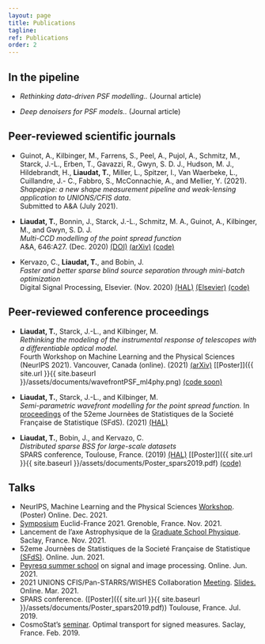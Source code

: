 ```yaml
---
layout: page
title: Publications
tagline:
ref: Publications
order: 2
---
```


## In the pipeline

* *Rethinking data-driven PSF modelling..* (Journal article)  

* *Deep denoisers for PSF models..* (Journal article)

## Peer-reviewed scientific journals

* Guinot, A., Kilbinger, M., Farrens, S., Peel, A., Pujol, A., Schmitz, M., Starck, J.-L., Erben, T., Gavazzi, R., Gwyn, S. D. J., Hudson, M. J., Hildebrandt, H., **Liaudat, T.**, Miller, L., Spitzer, I., Van Waerbeke, L., Cuillandre, J.- C., Fabbro, S., McConnachie, A., and Mellier, Y. (2021).  
    *Shapepipe: a new shape measurement pipeline and weak-lensing application to UNIONS/CFIS data*.  
    Submitted to A&A (July 2021).

* **Liaudat, T.**, Bonnin, J., Starck, J.-L., Schmitz, M. A., Guinot, A., Kilbinger, M., and Gwyn, S. D. J.  
    *Multi-CCD modelling of the point spread function*    
    A&A, 646:A27. (Dec. 2020) [(DOI)](https://doi.org/10.1051/0004-6361/202039584) [(arXiv)](https://arxiv.org/abs/2011.09835) [(code)](https://github.com/CosmoStat/mccd)

* Kervazo, C., **Liaudat, T.**, and Bobin, J.   
    *Faster and better sparse blind source separation through mini-batch optimization*    
    Digital Signal Processing, Elsevier. (Nov. 2020) [(HAL)](https://hal.archives-ouvertes.fr/hal-02426991/) [(Elsevier)](https://doi.org/10.1016/j.dsp.2020.102827) [(code)](https://github.com/jbobin/dGMCA)

## Peer-reviewed conference proceedings

* **Liaudat, T.**, Starck, J.-L., and Kilbinger, M.  
    *Rethinking the modeling of the instrumental response of telescopes with a differentiable optical model.*  
    Fourth Workshop on Machine Learning and the Physical Sciences (NeurIPS 2021). Vancouver, Canada (online). (2021) [(arXiv)](https://arxiv.org/abs/2111.12541) [[Poster]]({{ site.url }}{{ site.baseurl }}/assets/documents/wavefrontPSF_ml4phy.png) [(code soon)](https://github.com/tobias-liaudat)

* **Liaudat, T.**, Starck, J.-L., and Kilbinger, M.  
    *Semi-parametric wavefront modelling for the point spread function.*
    In [proceedings](https://jds2021.sciencesconf.org/) of the 52eme Journèes de Statistiques de la Societé Française de Statistique (SFdS). (2021) [(HAL)](https://hal.archives-ouvertes.fr/hal-03444576)

* **Liaudat, T.**, Bobin, J., and Kervazo, C.  
    *Distributed sparse BSS for large-scale datasets*    
    SPARS conference, Toulouse, France. (2019) [(HAL)](https://hal.archives-ouvertes.fr/hal-02088466/) [[Poster]]({{ site.url }}{{ site.baseurl }}/assets/documents/Poster_spars2019.pdf) [(code)](https://github.com/tobias-liaudat/DGMCA)

## Talks

* NeurIPS, Machine Learning and the Physical Sciences [Workshop](https://ml4physicalsciences.github.io/2021/). (Poster) Online. Dec. 2021.
* [Symposium](https://indico.in2p3.fr/event/24640/) Euclid-France 2021. Grenoble, France. Nov. 2021.
* Lancement de l’axe Astrophysique de la [Graduate School Physique](https://openagenda.com/universite-paris-saclay/events/astrophysiqueparis-saclay). Saclay, France. Nov. 2021.
* 52eme Journèes de Statistiques de la Societé Française de Statistique [(SFdS)](https://jds2021.sciencesconf.org/). Online. Jun. 2021.
* [Peyresq summer school](http://gretsi.fr/peyresq21/index.php) on signal and image processing. Online. Jun. 2021.
* 2021 UNIONS CFIS/Pan-STARRS/WISHES Collaboration [Meeting](https://indico.in2p3.fr/event/23099/overview). [Slides.](https://github.com/tobias-liaudat/slides/tree/master/slides/2021-03-UNIONS_consortium_meeting)  Online. Mar. 2021.
* SPARS conference. ([Poster]({{ site.url }}{{ site.baseurl }}/assets/documents/Poster_spars2019.pdf)) Toulouse, France. Jul. 2019.
* CosmoStat’s [seminar](https://www.cosmostat.org/events/cosmosclub/cosmosclub-toby). Optimal transport for signed measures. Saclay, France. Feb. 2019.


